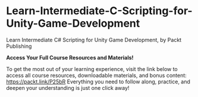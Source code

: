 # Learn-Intermediate-C-Scripting-for-Unity-Game-Development
Learn Intermediate C# Scripting for Unity Game Development, by Packt Publishing

**Access Your Full Course Resources and Materials!**

To get the most out of your learning experience, visit the link below to access all course resources, downloadable materials, and bonus content: https://packt.link/P25bR
Everything you need to follow along, practice, and deepen your understanding is just one click away!
